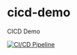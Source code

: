 # cicd-demo
CICD Demo 

[![CI/CD Pipeline](https://github.com/abdulfahad661/cicd-demo-python/actions/workflows/main.yml/badge.svg)](https://github.com/abdulfahad661/cicd-demo-python/actions/workflows/main.yml)